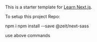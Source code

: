 This is a starter template for [Learn Next.js](https://nextjs.org/learn).


To setup this project Repo:

npm i
npm install --save @zeit/next-sass

use above commands